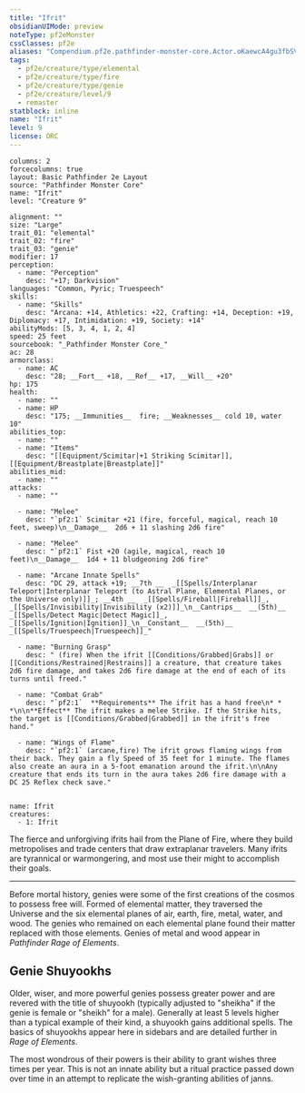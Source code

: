 ```yaml
---
title: "Ifrit"
obsidianUIMode: preview
noteType: pf2eMonster
cssClasses: pf2e
aliases: "Compendium.pf2e.pathfinder-monster-core.Actor.oKaewcA4gu3fbSVP" 
tags:
  - pf2e/creature/type/elemental
  - pf2e/creature/type/fire
  - pf2e/creature/type/genie
  - pf2e/creature/level/9
  - remaster
statblock: inline
name: "Ifrit"
level: 9
license: ORC
---
```


```statblock
columns: 2
forcecolumns: true
layout: Basic Pathfinder 2e Layout
source: "Pathfinder Monster Core"
name: "Ifrit"
level: "Creature 9"

alignment: ""
size: "Large"
trait_01: "elemental"
trait_02: "fire"
trait_03: "genie"
modifier: 17
perception:
  - name: "Perception"
    desc: "+17; Darkvision"
languages: "Common, Pyric; Truespeech"
skills:
  - name: "Skills"
    desc: "Arcana: +14, Athletics: +22, Crafting: +14, Deception: +19, Diplomacy: +17, Intimidation: +19, Society: +14"
abilityMods: [5, 3, 4, 1, 2, 4]
speed: 25 feet
sourcebook: "_Pathfinder Monster Core_"
ac: 28
armorclass:
  - name: AC
    desc: "28; __Fort__ +18, __Ref__ +17, __Will__ +20"
hp: 175
health:
  - name: ""
  - name: HP
    desc: "175; __Immunities__  fire; __Weaknesses__ cold 10, water 10"
abilities_top:
  - name: ""
  - name: "Items"
    desc: "[[Equipment/Scimitar|+1 Striking Scimitar]], [[Equipment/Breastplate|Breastplate]]"
abilities_mid:
  - name: ""
attacks:
  - name: ""

  - name: "Melee"
    desc: "`pf2:1` Scimitar +21 (fire, forceful, magical, reach 10 feet, sweep)\n__Damage__  2d6 + 11 slashing 2d6 fire"

  - name: "Melee"
    desc: "`pf2:1` Fist +20 (agile, magical, reach 10 feet)\n__Damage__  1d4 + 11 bludgeoning 2d6 fire"

  - name: "Arcane Innate Spells"
    desc: "DC 29, attack +19; __7th __  _[[Spells/Interplanar Teleport|Interplanar Teleport (to Astral Plane, Elemental Planes, or the Universe only)]]_; __4th __  _[[Spells/Fireball|Fireball]]_, _[[Spells/Invisibility|Invisibility (x2)]]_\n__Cantrips__  __(5th)__ _[[Spells/Detect Magic|Detect Magic]]_, _[[Spells/Ignition|Ignition]]_\n__Constant__  __(5th)__ _[[Spells/Truespeech|Truespeech]]_"

  - name: "Burning Grasp"
    desc: " (fire) When the ifrit [[Conditions/Grabbed|Grabs]] or [[Conditions/Restrained|Restrains]] a creature, that creature takes 2d6 fire damage, and takes 2d6 fire damage at the end of each of its turns until freed."

  - name: "Combat Grab"
    desc: "`pf2:1`  **Requirements** The ifrit has a hand free\n* * *\n\n**Effect** The ifrit makes a melee Strike. If the Strike hits, the target is [[Conditions/Grabbed|Grabbed]] in the ifrit's free hand."

  - name: "Wings of Flame"
    desc: "`pf2:1` (arcane,fire) The ifrit grows flaming wings from their back. They gain a fly Speed of 35 feet for 1 minute. The flames also create an aura in a 5-foot emanation around the ifrit.\n\nAny creature that ends its turn in the aura takes 2d6 fire damage with a DC 25 Reflex check save."
 
```

```encounter-table
name: Ifrit
creatures:
  - 1: Ifrit
```



The fierce and unforgiving ifrits hail from the Plane of Fire, where they build metropolises and trade centers that draw extraplanar travelers. Many ifrits are tyrannical or warmongering, and most use their might to accomplish their goals.

* * *

Before mortal history, genies were some of the first creations of the cosmos to possess free will. Formed of elemental matter, they traversed the Universe and the six elemental planes of air, earth, fire, metal, water, and wood. The genies who remained on each elemental plane found their matter replaced with those elements. Genies of metal and wood appear in _Pathfinder Rage of Elements_.

## Genie Shuyookhs

Older, wiser, and more powerful genies possess greater power and are revered with the title of shuyookh (typically adjusted to "sheikha" if the genie is female or "sheikh" for a male). Generally at least 5 levels higher than a typical example of their kind, a shuyookh gains additional spells. The basics of shuyookhs appear here in sidebars and are detailed further in _Rage of Elements_.

The most wondrous of their powers is their ability to grant wishes three times per year. This is not an innate ability but a ritual practice passed down over time in an attempt to replicate the wish-granting abilities of janns.
